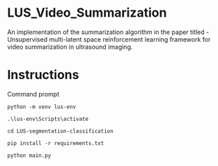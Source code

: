 # LUS_Video_Summarization

An implementation of the summarization algorithm in the paper titled - Unsupervised multi-latent space reinforcement learning framework for video summarization in ultrasound imaging.

# Instructions

Command prompt

```
python -m venv lus-env
```

```
.\lus-env\Scripts\activate
```

```
cd LUS-segmentation-classification
```

```
pip install -r requirements.txt
```

```
python main.py
```
